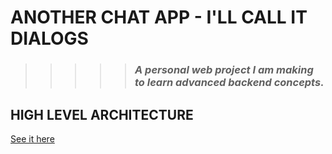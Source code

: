 # ANOTHER CHAT APP - I'LL CALL IT DIALOGS

> > > > > ### _A personal web project I am making to learn advanced backend concepts._

## HIGH LEVEL ARCHITECTURE

[See it here](./docs/media/high-level-architecture.png)
